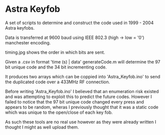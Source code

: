 # Astra Keyfob

A set of scripts to determine and construct the code used in 1999 - 2004 Astra keyfobs.

Data is transferred at 9600 baud using IEEE 802.3 (high -> low = '0') manchester encoding.

timing.jpg shows the order in which bits are sent. 

Given a .csv in format 'time (s) | data' generateCode.m will determine the 97 bit unique code and the 34 bit incrementing code.

It produces two arrays which can be coppied into 'Astra_Keyfob.ino' to send the duplicated code over a 433MHz RF connection.

Before writing 'Astra_Keyfob.ino' I believed that an enumeration risk existed and was attempting to exploit this to predict the future codes. However I failed to notice that the 97 bit unique code changed every press and appears to be random, wheras I previously thought that it was a static code which was unique to the open/close of each key fob. 

As such these tools are no real use however as they were already written I thought I might as well upload them.
